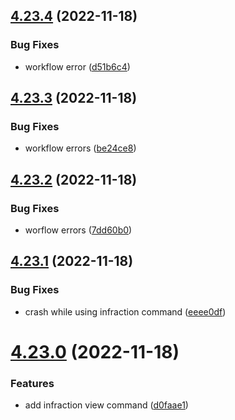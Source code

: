 ## [4.23.4](https://github.com/onesoft-sudo/sudobot/compare/v4.23.3...v4.23.4) (2022-11-18)


### Bug Fixes

* workflow error ([d51b6c4](https://github.com/onesoft-sudo/sudobot/commit/d51b6c4dcdce2c8c1ef2263a8e56bc8060a7904f))



## [4.23.3](https://github.com/onesoft-sudo/sudobot/compare/v4.23.2...v4.23.3) (2022-11-18)


### Bug Fixes

* workflow errors ([be24ce8](https://github.com/onesoft-sudo/sudobot/commit/be24ce8bf061c5161b4255c60942026f64138ff4))



## [4.23.2](https://github.com/onesoft-sudo/sudobot/compare/v4.23.1...v4.23.2) (2022-11-18)


### Bug Fixes

* worflow errors ([7dd60b0](https://github.com/onesoft-sudo/sudobot/commit/7dd60b0a2659c3549bc2f400569f2d00acc8ad43))



## [4.23.1](https://github.com/onesoft-sudo/sudobot/compare/v4.23.0...v4.23.1) (2022-11-18)


### Bug Fixes

* crash while using infraction command ([eeee0df](https://github.com/onesoft-sudo/sudobot/commit/eeee0dfa13cd9cfb023fad65f45b5fda6e59df68))



# [4.23.0](https://github.com/onesoft-sudo/sudobot/compare/v4.22.0...v4.23.0) (2022-11-18)


### Features

* add infraction view command ([d0faae1](https://github.com/onesoft-sudo/sudobot/commit/d0faae10701d90a4c34f3a05b65a66b8ce1cfcf7))



